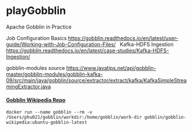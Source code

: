 # playGobblin
Apache Gobblin in Practice

Job Configuration Basics
https://gobblin.readthedocs.io/en/latest/user-guide/Working-with-Job-Configuration-Files/
 
Kafka-HDFS Ingestion
https://gobblin.readthedocs.io/en/latest/case-studies/Kafka-HDFS-Ingestion/

gobblin-modules source
https://www.javatips.net/api/gobblin-master/gobblin-modules/gobblin-kafka-09/src/main/java/gobblin/source/extractor/extract/kafka/KafkaSimpleStreamingExtractor.java

#### [Gobblin Wikipedia Repo](https://gobblin.readthedocs.io/en/latest/user-guide/Docker-Integration/#gobblin-wikipedia-repository)
```
docker run --name gobblin --rm -v /Users/phu021/gobblin/workdir:/home/gobblin/work-dir gobblin/gobblin-wikipedia:ubuntu-gobblin-latest
```
